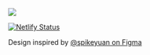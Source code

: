 <img src='https://socialify.git.ci/chimpdev/bencan.net/image?description=1&font=Jost&forks=1&language=1&name=1&owner=1&pattern=Formal%20Invitation&stargazers=1&theme=Dark'>
<br/>

[![Netlify Status](https://api.netlify.com/api/v1/badges/5d714a6b-9585-4890-ba41-8d6d3fe80701/deploy-status)](https://app.netlify.com/sites/lively-longma-cd47d6/deploys)

Design inspired by [@spikeyuan on Figma](https://www.figma.com/@spikeyuan)